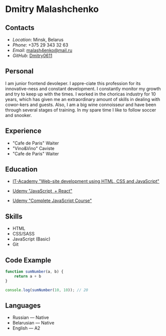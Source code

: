 
# Dmitry Malashchenko
## Contacts

* _Location_: Minsk, Belarus
* _Phone_: +375 29 343 32 63
* _Email_: malash4enko@mail.ru
* _GitHub_: [Dmitry0611](https://github.com/Dmitry0611)

## Personal
I am junior frontend devoleper. I appre-ciate this profession for its innovative-ness and constant development. I constantly monitor my growth and try to keep up with the times.  I worked in the choricas industry for 10 years, which has given me an extraordinary amount of skills in dealing with cowor-kers and guests. Also, I am a big wine connoisseur and have been through several stages of training. In my spare time I like to follow soccer and snooker.

## Experience

* "Cafe de Paris" Waiter
* "Vino&Vino" Caviste
* "Cafe de Paris" Waiter

## Education

* [IT-Academy "Web-site development using HTML, CSS and JavaScript"](https://www.it-academy.by/course/front-end-developer/fd1-razrabotka-veb-saytov-s-ispolzovaniem-html-css-i-javascript/)

* [Udemy "JavaScript  + React"](https://www.udemy.com/course/javascript_full/?couponCode=JUST4U02223)

* [Udemy "Complete JavaScript Course"](https://www.udemy.com/course/javascript-ru/?couponCode=JUST4U02223)

## Skills

* HTML
* CSS/SASS
* JavaScript (Basic)
* Git

## Code Example

``` JavaScript
function sumNumber(a, b) {
    return a + b
}

console.log(sumNumber(10, 10)); // 20
```

## Languages

* Russian ― Native
* Belarusian ― Native
* English ― A2